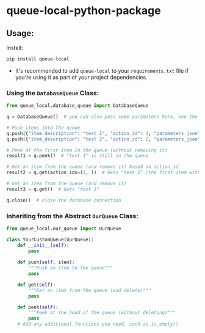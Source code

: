 # queue-local-python-package

## Usage:

Install:
```bash
pip install queue-local
``` 
- It's recommended to add `queue-local` to your `requirements.txt` file if you're using it as part of your project dependencies.


### Using the `DatabaseQueue` Class:

```py
from queue_local.database_queue import DatabaseQueue

q = DatabaseQueue()  # you can also pass some parameters here, see the class definition for more info

# Push items into the queue
q.push({"item_description": "test 1", "action_id": 1, "parameters_json": "{'a': 1, 'b': 2}"})
q.push({"item_description": "test 2", "action_id": 2, "parameters_json": {'a': 1, 'b': 2}})

# Peek at the first item in the queue (without removing it)
result1 = q.peek()  # "test 1" is still in the queue

# Get an item from the queue (and remove it) based on action_id
result2 = q.get(action_ids=(2, ))  # Gets "test 2" (the first item with action_id=2)

# Get an item from the queue (and remove it)
result3 = q.get()  # Gets "test 1"

q.close()  # close the database connection
```



### Inheriting from the Abstract `OurQueue` Class:

```py
from queue_local.our_queue import OurQueue

class YourCustomQueue(OurQueue):
    def __init__(self):
        pass
    
    def push(self, item):
        """Push an item to the queue"""
        pass

    def get(self):
        """Get an item from the queue (and delete)"""
        pass

    def peek(self):
        """Peek at the head of the queue (without deleting)"""
        pass
    # Add any additional functions you need, such as is_empty()
```